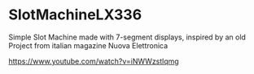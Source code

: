 # SlotMachineLX336
Simple Slot Machine made with 7-segment displays, inspired by an old Project from italian magazine Nuova Elettronica

https://www.youtube.com/watch?v=iNWWzstlqmg

